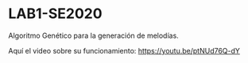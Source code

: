 # LAB1-SE2020
Algoritmo Genético para la generación de melodías. 

Aquí el video sobre su funcionamiento: https://youtu.be/ptNUd76Q-dY
